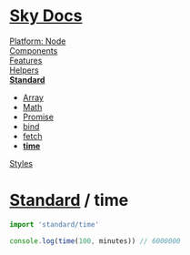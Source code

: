 <!--- This time was auto-generated using "npx sky readme build" --> 

# [Sky Docs](/README.md)

[Platform: Node](..%2F..%2F%40node%2FPlatform%3A%20Node.md)   
[Components](..%2F..%2Fcomponents%2FComponents.md)   
[Features](..%2F..%2Ffeatures%2FFeatures.md)   
[Helpers](..%2F..%2Fhelpers%2FHelpers.md)   
**[Standard](..%2F..%2Fstandard%2FStandard.md)**   
* [Array](..%2F..%2Fstandard%2FArray%2FArray.md)
* [Math](..%2F..%2Fstandard%2FMath%2FMath.md)
* [Promise](..%2F..%2Fstandard%2FPromise%2FPromise.md)
* [bind](..%2F..%2Fstandard%2Fbind%2Fbind.md)
* [fetch](..%2F..%2Fstandard%2Ffetch%2Ffetch.md)
* **[time](..%2F..%2Fstandard%2Ftime%2Ftime.md)**
  
[Styles](..%2F..%2Fstyles%2FStyles.md)   

# [Standard](../../standard/Standard.md) / time

```typescript
import 'standard/time'

console.log(time(100, minutes)) // 6000000

```